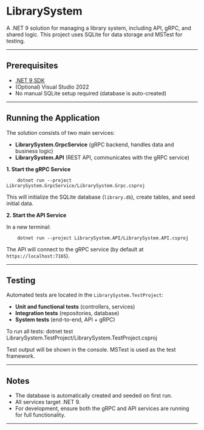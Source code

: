 # LibrarySystem

A .NET 9 solution for managing a library system, including API, gRPC, and shared logic.
This project uses SQLite for data storage and MSTest for testing.

---

## Prerequisites

- [.NET 9 SDK](https://dotnet.microsoft.com/download/dotnet/9.0)
- (Optional) Visual Studio 2022
- No manual SQLite setup required (database is auto-created)

---

## Running the Application

The solution consists of two main services:

- **LibrarySystem.GrpcService** (gRPC backend, handles data and business logic)
- **LibrarySystem.API** (REST API, communicates with the gRPC service)

**1. Start the gRPC Service**

		dotnet run --project LibrarySystem.GrpcService/LibrarySystem.Grpc.csproj

This will initialize the SQLite database (`library.db`), create tables, and seed initial data.

**2. Start the API Service**

In a new terminal:

		dotnet run --project LibrarySystem.API/LibrarySystem.API.csproj

The API will connect to the gRPC service (by default at `https://localhost:7165`). 

---

## Testing

Automated tests are located in the `LibrarySystem.TestProject`:

- **Unit and functional tests** (controllers, services)
- **Integration tests** (repositories, database)
- **System tests** (end-to-end, API + gRPC)

To run all tests:
dotnet test LibrarySystem.TestProject/LibrarySystem.TestProject.csproj


Test output will be shown in the console. MSTest is used as the test framework.

---

## Notes

- The database is automatically created and seeded on first run.
- All services target .NET 9.
- For development, ensure both the gRPC and API services are running for full functionality.

---